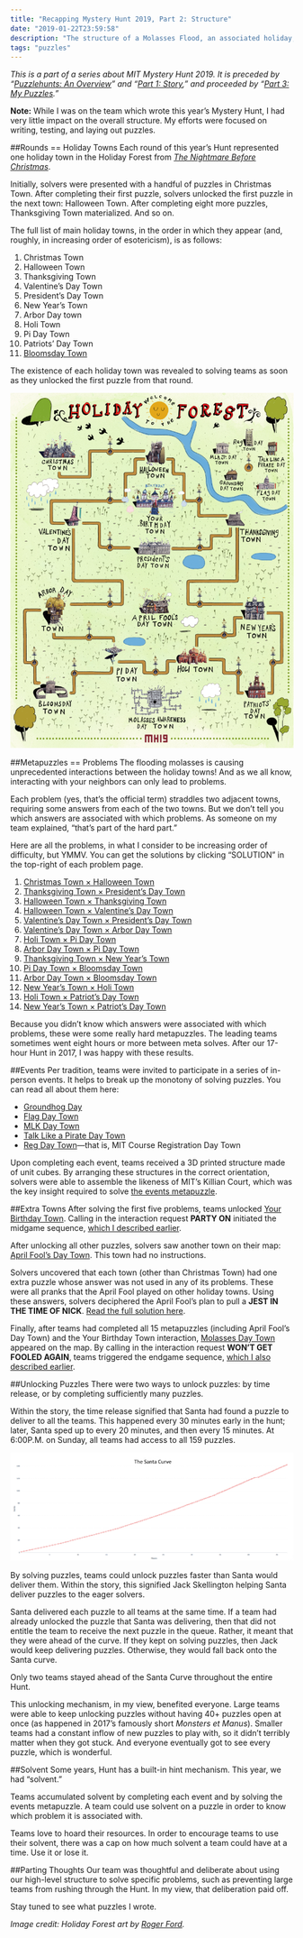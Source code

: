 ```yaml
---
title: "Recapping Mystery Hunt 2019, Part 2: Structure"
date: "2019-01-22T23:59:58"
description: "The structure of a Molasses Flood, an associated holiday, and 159 puzzles."
tags: "puzzles"
---
```

*This is a part of a series about MIT Mystery Hunt 2019. It is preceded by “[Puzzlehunts: An Overview](/puzzlehunts-an-overview)” and “[Part 1: Story](/recapping-mystery-hunt-2019-part-1-story),” and proceeded by “[Part 3: My Puzzles](/recapping-mystery-hunt-2019-part-3-my-puzzles).”*

**Note:** While I was on the team which wrote this year’s Mystery Hunt, I had very little impact on the overall structure. My efforts were focused on writing, testing, and laying out puzzles.

##Rounds == Holiday Towns
Each round of this year’s Hunt represented one holiday town in the Holiday Forest from [*The Nightmare Before Christmas*](https://en.wikipedia.org/wiki/The_Nightmare_Before_Christmas).

Initially, solvers were presented with a handful of puzzles in Christmas Town. After completing their first puzzle, solvers unlocked the first puzzle in the next town: Halloween Town. After completing eight more puzzles, Thanksgiving Town materialized. And so on.

The full list of main holiday towns, in the order in which they appear (and, roughly, in increasing order of esotericism), is as follows:

1. Christmas Town
1. Halloween Town
1. Thanksgiving Town
1. Valentine’s Day Town
1. President’s Day Town
1. New Year’s Town
1. Arbor Day town
1. Holi Town
1. Pi Day Town
1. Patriots’ Day Town
1. [Bloomsday Town](https://en.wikipedia.org/wiki/Bloomsday)

The existence of each holiday town was revealed to solving teams as soon as they unlocked the first puzzle from that round.

![The Holiday Forest, with all rounds unlocked. Art by Roger Ford.](./holiday-forest.png)

##Metapuzzles == Problems
The flooding molasses is causing unprecedented interactions between the holiday towns! And as we all know, interacting with your neighbors can only lead to problems.

Each problem (yes, that’s the official term) straddles two adjacent towns, requiring some answers from each of the two towns. But we don’t tell you which answers are associated with which problems. As someone on my team explained, “that’s part of the hard part.”

Here are all the problems, in what I consider to be increasing order of difficulty, but YMMV. You can get the solutions by clicking “SOLUTION” in the top-right of each problem page.

1. [Christmas Town × Halloween Town](http://web.mit.edu/puzzle/www/2019/problem/christmas_halloween.html)
1. [Thanksgiving Town × President’s Day Town](http://web.mit.edu/puzzle/www/2019/problem/thanksgiving_presidents_day.html)
1. [Halloween Town × Thanksgiving Town](http://web.mit.edu/puzzle/www/2019/problem/halloween_thanksgiving.html)
1. [Halloween Town × Valentine’s Day Town](http://web.mit.edu/puzzle/www/2019/problem/halloween_valentines_day.html)
1. [Valentine’s Day Town × President’s Day Town](http://web.mit.edu/puzzle/www/2019/problem/valentines_day_presidents_day.html)
1. [Valentine’s Day Town × Arbor Day Town](http://web.mit.edu/puzzle/www/2019/problem/valentines_day_arbor_day.html)
1. [Holi Town × Pi Day Town](http://web.mit.edu/puzzle/www/2019/problem/holi_pi_day.html)
1. [Arbor Day Town × Pi Day Town](http://web.mit.edu/puzzle/www/2019/problem/arbor_day_pi_day.html)
1. [Thanksgiving Town × New Year’s Town](http://web.mit.edu/puzzle/www/2019/problem/thanksgiving_new_years.html)
1. [Pi Day Town × Bloomsday Town](http://web.mit.edu/puzzle/www/2019/problem/pi_day_bloomsday.html)
1. [Arbor Day Town × Bloomsday Town](http://web.mit.edu/puzzle/www/2019/problem/arbor_day_bloomsday.html)
1. [New Year’s Town × Holi Town](http://web.mit.edu/puzzle/www/2019/problem/new_years_holi.html)
1. [Holi Town × Patriot’s Day Town](http://web.mit.edu/puzzle/www/2019/problem/holi_patriots_day.html)
1. [New Year’s Town × Patriot’s Day Town](http://web.mit.edu/puzzle/www/2019/problem/new_years_patriots_day.html)

Because you didn’t know which answers were associated with which problems, these were some really hard metapuzzles. The leading teams sometimes went eight hours or more between meta solves. After our 17-hour Hunt in 2017, I was happy with these results.

##Events
Per tradition, teams were invited to participate in a series of in-person events. It helps to break up the monotony of solving puzzles. You can read all about them here:

* [Groundhog Day](http://web.mit.edu/puzzle/www/2019/solution/groundhog_day.html)
* [Flag Day Town](http://web.mit.edu/puzzle/www/2019/solution/flag_day.html)
* [MLK Day Town](http://web.mit.edu/puzzle/www/2019/solution/martin_luther_king_jr_day.html)
* [Talk Like a Pirate Day Town](http://web.mit.edu/puzzle/www/2019/solution/talk_like_a_pirate_day.html)
* [Reg Day Town](http://web.mit.edu/puzzle/www/2019/solution/registration_day.html)&mdash;that is, MIT Course Registration Day Town

Upon completing each event, teams received a 3D printed structure made of unit cubes. By arranging these structures in the correct orientation, solvers were able to assemble the likeness of MIT’s Killian Court, which was the key insight required to solve [the events metapuzzle](http://web.mit.edu/puzzle/www/2019/solution/events.html).

##Extra Towns
After solving the first five problems, teams unlocked [Your Birthday Town](http://web.mit.edu/puzzle/www/2019/town/your_birthday.html). Calling in the interaction request **PARTY ON** initiated the midgame sequence, [which I described earlier](https://gredelston.cool/2019/01/22/a-recap-of-mystery-hunt-2019-part-1-story/).

After unlocking all other puzzles, solvers saw another town on their map: [April Fool’s Day Town](http://web.mit.edu/puzzle/www/2019/town/april_fools_day.html). This town had no instructions.

Solvers uncovered that each town (other than Christmas Town) had one extra puzzle whose answer was not used in any of its problems. These were all pranks that the April Fool played on other holiday towns. Using these answers, solvers deciphered the April Fool’s plan to pull a **JEST IN THE TIME OF NICK**. [Read the full solution here](http://web.mit.edu/puzzle/www/2019/solution/april_fools_day.html).

Finally, after teams had completed all 15 metapuzzles (including April Fool’s Day Town) and the Your Birthday Town interaction, [Molasses Day Town](http://web.mit.edu/puzzle/www/2019/town/molasses_awareness_day.html) appeared on the map. By calling in the interaction request **WON’T GET FOOLED AGAIN**, teams triggered the endgame sequence, [which I also described earlier](https://gredelston.cool/2019/01/22/a-recap-of-mystery-hunt-2019-part-1-story/).

##Unlocking Puzzles
There were two ways to unlock puzzles: by time release, or by completing sufficiently many puzzles.

Within the story, the time release signified that Santa had found a puzzle to deliver to all the teams. This happened every 30 minutes early in the hunt; later, Santa sped up to every 20 minutes, and then every 15 minutes. At 6:00P.M. on Sunday, all teams had access to all 159 puzzles.

![The &ldquo;Santa Curve&rdquo; represented the rate at which teams unlocked puzzles.](./santa-curve.png)

By solving puzzles, teams could unlock puzzles faster than Santa would deliver them. Within the story, this signified Jack Skellington helping Santa deliver puzzles to the eager solvers.

Santa delivered each puzzle to all teams at the same time. If a team had already unlocked the puzzle that Santa was delivering, then that did not entitle the team to receive the next puzzle in the queue. Rather, it meant that they were ahead of the curve. If they kept on solving puzzles, then Jack would keep delivering puzzles. Otherwise, they would fall back onto the Santa curve.

Only two teams stayed ahead of the Santa Curve throughout the entire Hunt.

This unlocking mechanism, in my view, benefited everyone. Large teams were able to keep unlocking puzzles without having 40+ puzzles open at once (as happened in 2017’s famously short *Monsters et Manus*). Smaller teams had a constant inflow of new puzzles to play with, so it didn’t terribly matter when they got stuck. And everyone eventually got to see every puzzle, which is wonderful.

##Solvent
Some years, Hunt has a built-in hint mechanism. This year, we had “solvent.”

Teams accumulated solvent by completing each event and by solving the events metapuzzle. A team could use solvent on a puzzle in order to know which problem it is associated with.

Teams love to hoard their resources. In order to encourage teams to use their solvent, there was a cap on how much solvent a team could have at a time. Use it or lose it.

##Parting Thoughts
Our team was thoughtful and deliberate about using our high-level structure to solve specific problems, such as preventing large teams from rushing through the Hunt. In my view, that deliberation paid off.

Stay tuned to see what puzzles I wrote.

*Image credit: Holiday Forest art by [Roger Ford](https://rogerford.org/).*